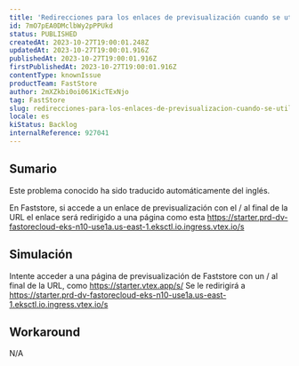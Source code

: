 ```yaml
---
title: 'Redirecciones para los enlaces de previsualización cuando se utiliza / en la parte final de la URL'
id: 7mO7pEA0DMclbWy2pPPUkd
status: PUBLISHED
createdAt: 2023-10-27T19:00:01.248Z
updatedAt: 2023-10-27T19:00:01.916Z
publishedAt: 2023-10-27T19:00:01.916Z
firstPublishedAt: 2023-10-27T19:00:01.916Z
contentType: knownIssue
productTeam: FastStore
author: 2mXZkbi0oi061KicTExNjo
tag: FastStore
slug: redirecciones-para-los-enlaces-de-previsualizacion-cuando-se-utiliza-en-la-parte-final-de-la-url
locale: es
kiStatus: Backlog
internalReference: 927041
---
```


## Sumario

<div class="alert alert-info">
  <p>Este problema conocido ha sido traducido automáticamente del inglés.</p>
</div>


En Faststore, si accede a un enlace de previsualización con el / al final de la URL el enlace será redirigido a una página como esta https://starter.prd-dv-fastorecloud-eks-n10-use1a.us-east-1.eksctl.io.ingress.vtex.io/s


##

## Simulación


Intente acceder a una página de previsualización de Faststore con un / al final de la URL, como https://starter.vtex.app/s/
Se le redirigirá a https://starter.prd-dv-fastorecloud-eks-n10-use1a.us-east-1.eksctl.io.ingress.vtex.io/s



## Workaround


N/A





